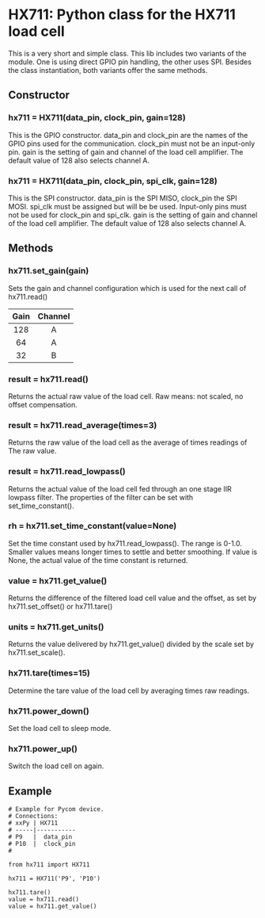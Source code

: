 # HX711: Python class for the HX711 load cell

This is a very short and simple class. This lib includes two variants of the
module. One is using direct GPIO pin handling, the other uses SPI. Besides
the class instantiation, both variants offer the same methods.

## Constructor

### hx711 = HX711(data_pin, clock_pin, gain=128)

This is the GPIO constructor. data_pin and clock_pin are the names of the GPIO
pins used for the communication. clock_pin must not be an input-only pin.
gain is the setting of gain and channel of the load cell amplifier.
The default value of 128 also selects channel A.

### hx711 = HX711(data_pin, clock_pin, spi_clk, gain=128)

This is the SPI constructor. data_pin is the SPI MISO, clock_pin the SPI MOSI.
spi_clk must be assigned but will be be used. Input-only pins must not be used for
clock_pin and spi_clk. gain is the setting of gain and channel of the load cell amplifier.
The default value of 128 also selects channel A.

## Methods

### hx711.set_gain(gain)

Sets the gain and channel configuration which is used for the next call of hx711.read()

|Gain|Channel|
|:-:|:-:|
|128|A|
|64|A|
|32|B|

### result = hx711.read()

Returns the actual raw value of the load cell. Raw means: not scaled, no offset
compensation.

### result = hx711.read_average(times=3)

Returns the raw value of the load cell as the average of times readings of The
raw value.

### result = hx711.read_lowpass()

Returns the actual value of the load cell fed through an one stage IIR lowpass
filter. The properties of the filter can be set with set_time_constant().

### rh = hx711.set_time_constant(value=None)

Set the time constant used by hx711.read_lowpass(). The range is 0-1.0. Smaller
values means longer times to settle and better smoothing.
If value is None, the actual value of the time constant is returned.

### value = hx711.get_value()

Returns the difference of the filtered load cell value and the offset, as set by hx711.set_offset() or hx711.tare()

### units = hx711.get_units()

Returns the value delivered by hx711.get_value() divided by the scale set by
hx711.set_scale().

### hx711.tare(times=15)

Determine the tare value of the load cell by averaging times raw readings.

### hx711.power_down()

Set the load cell to sleep mode.

### hx711.power_up()

Switch the load cell on again.

## Example

```
# Example for Pycom device.
# Connections:
# xxPy | HX711
# -----|-----------
# P9   |  data_pin
# P10  |  clock_pin
#

from hx711 import HX711

hx711 = HX711('P9', 'P10')

hx711.tare()
value = hx711.read()
value = hx711.get_value()
```
